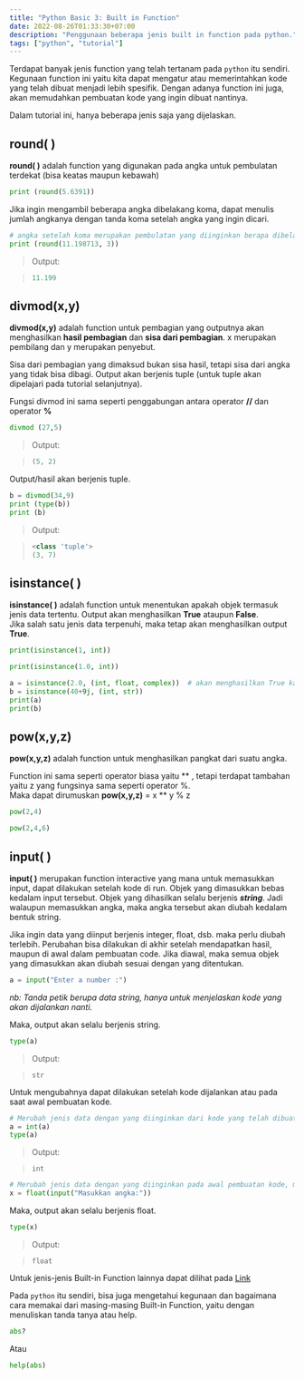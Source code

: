 ```yaml
---
title: "Python Basic 3: Built in Function"
date: 2022-08-26T01:33:30+07:00
description: "Penggunaan beberapa jenis built in function pada python."
tags: ["python", "tutorial"]
---
```


Terdapat banyak jenis function yang telah tertanam pada `python` itu sendiri. Kegunaan function ini yaitu kita dapat mengatur atau memerintahkan kode yang telah dibuat menjadi lebih spesifik. Dengan adanya function ini juga, akan memudahkan pembuatan kode yang ingin dibuat nantinya.  

Dalam tutorial ini, hanya beberapa jenis saja yang dijelaskan.  

## **round( )**   
**round( )** adalah function yang digunakan pada angka untuk pembulatan terdekat (bisa keatas maupun kebawah)  

```python
print (round(5.6391))
```

Jika ingin mengambil beberapa angka dibelakang koma, dapat menulis jumlah angkanya dengan tanda koma setelah angka yang ingin dicari.

```python
# angka setelah koma merupakan pembulatan yang diinginkan berapa dibelakang koma
print (round(11.198713, 3))
```

> Output:

> ```python
> 11.199
> ```  

## **divmod(x,y)**  
**divmod(x,y)** adalah function untuk pembagian yang outputnya akan menghasilkan **hasil pembagian** dan **sisa dari pembagian**. x merupakan pembilang dan y merupakan penyebut.  

Sisa dari pembagian yang dimaksud bukan sisa hasil, tetapi sisa dari angka yang tidak bisa dibagi. Output akan berjenis tuple (untuk tuple akan dipelajari pada tutorial selanjutnya).  

Fungsi divmod ini sama seperti penggabungan antara operator **//** dan operator **%**  

```python
divmod (27,5)
```  

> Output:

> ```python
> (5, 2)
> ```

Output/hasil akan berjenis tuple.

```python
b = divmod(34,9)
print (type(b))
print (b)
```  

> Output:

> ```python
> <class 'tuple'>
> (3, 7)
> ```

## **isinstance( )**  
**isinstance( )** adalah function untuk menentukan apakah objek termasuk jenis data tertentu. Output akan menghasilkan **True** ataupun **False**.  
Jika salah satu jenis data terpenuhi, maka tetap akan menghasilkan output **True**.

```python
print(isinstance(1, int))
```  

```python
print(isinstance(1.0, int))
```

```python
a = isinstance(2.0, (int, float, complex))  # akan menghasilkan True karena salah satu jenis data terpenuhi
b = isinstance(40+9j, (int, str))
print(a)
print(b)
```  

## **pow(x,y,z)**  
**pow(x,y,z)** adalah function untuk menghasilkan pangkat dari suatu angka.  

Function ini sama seperti operator biasa yaitu ** , tetapi terdapat tambahan yaitu z yang fungsinya sama seperti operator %.  
Maka dapat dirumuskan **pow(x,y,z)** = x ** y % z  

```python
pow(2,4)
```  

```python
pow(2,4,6)
```  

## **input( )**  
**input( )** merupakan function interactive yang mana untuk memasukkan input, dapat dilakukan setelah kode di run. Objek yang dimasukkan bebas kedalam input tersebut. Objek yang dihasilkan selalu berjenis ***string***. Jadi walaupun memasukkan angka, maka angka tersebut akan diubah kedalam bentuk string.

Jika ingin data yang diinput berjenis integer, float, dsb. maka perlu diubah terlebih. Perubahan bisa dilakukan di akhir setelah mendapatkan hasil, maupun di awal dalam pembuatan code. Jika diawal, maka semua objek yang dimasukkan akan diubah sesuai dengan yang ditentukan.  

```python
a = input("Enter a number :")
```

*nb: Tanda petik berupa data string, hanya untuk menjelaskan kode yang akan dijalankan nanti.*

Maka, output akan selalu berjenis string.

```python
type(a)
```

> Output:

> ```python:
> str
> ```

Untuk mengubahnya dapat dilakukan setelah kode dijalankan atau pada saat awal pembuatan kode.

```python
# Merubah jenis data dengan yang diinginkan dari kode yang telah dibuat sebelumnya, mis: integer
a = int(a)
type(a)
```  

> Output:

> ```python:
> int
> ```  

```python
# Merubah jenis data dengan yang diinginkan pada awal pembuatan kode, mis: float
x = float(input("Masukkan angka:"))
```  

Maka, output akan selalu berjenis float.

```python
type(x)
```

> Output:

> ```python:
> float
> ```

Untuk jenis-jenis Built-in Function lainnya dapat dilihat pada [Link](https://docs.python.org/3/library/functions.html)  

Pada `python` itu sendiri, bisa juga mengetahui kegunaan dan bagaimana cara memakai dari masing-masing Built-in Function, yaitu dengan menuliskan tanda tanya atau help.  

```python
abs?
```

Atau

```python
help(abs)
```
